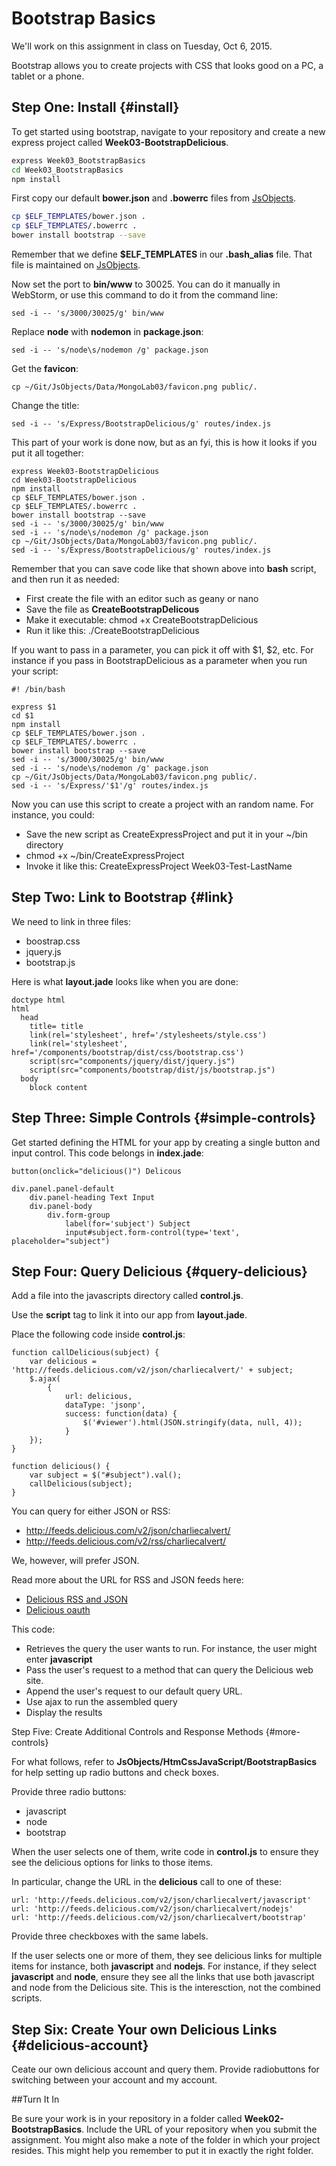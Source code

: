 # Bootstrap Basics

We'll work on this assignment in class on Tuesday, Oct 6, 2015.

Bootstrap allows you to create projects with CSS that looks good on a PC, a tablet or a phone.

## Step One: Install {#install}

To get started using bootstrap, navigate to your repository and create a new express project called **Week03-BootstrapDelicious**.

```bash
express Week03_BootstrapBasics
cd Week03_BootstrapBasics
npm install
```

First copy our default **bower.json** and **.bowerrc** files from [JsObjects][bower-copy].

```bash
cp $ELF_TEMPLATES/bower.json .
cp $ELF_TEMPLATES/.bowerrc .
bower install bootstrap --save
```

Remember that we define **$ELF_TEMPLATES** in our **.bash_alias** file. That file is maintained on [JsObjects][bash-alias].

[bower-copy]:https://github.com/charliecalvert/JsObjects/tree/master/Utilities/Templates
[bash-alias]:https://github.com/charliecalvert/JsObjects/blob/master/Utilities/SetupLinuxBox/.bash_aliases

Now set the port to **bin/www** to 30025. You can do it manually in WebStorm, or use this command to do it from the command line:

```
sed -i -- 's/3000/30025/g' bin/www
```

Replace **node** with **nodemon** in **package.json**:

```
sed -i -- 's/node\s/nodemon /g' package.json
```

Get the **favicon**:

```
cp ~/Git/JsObjects/Data/MongoLab03/favicon.png public/.
```

Change the title:

```
sed -i -- 's/Express/BootstrapDelicious/g' routes/index.js
```

This part of your work is done now, but as an fyi, this is how it looks if you put it all together:

```
express Week03-BootstrapDelicious
cd Week03-BootstrapDelicious
npm install
cp $ELF_TEMPLATES/bower.json .
cp $ELF_TEMPLATES/.bowerrc .
bower install bootstrap --save
sed -i -- 's/3000/30025/g' bin/www
sed -i -- 's/node\s/nodemon /g' package.json
cp ~/Git/JsObjects/Data/MongoLab03/favicon.png public/.
sed -i -- 's/Express/BootstrapDelicious/g' routes/index.js
```

Remember that you can save code like that shown above into **bash** script, and then run it as needed:

* First create the file with an editor such as geany or nano
* Save the file as **CreateBootstrapDelicous**
* Make it executable: chmod +x CreateBootstrapDelicious
* Run it like this: ./CreateBootstrapDelicious

If you want to pass in a parameter, you can pick it off with $1, $2, etc. For instance if you pass in BootstrapDelicious as a parameter when you run your script:

```
#! /bin/bash

express $1
cd $1
npm install
cp $ELF_TEMPLATES/bower.json .
cp $ELF_TEMPLATES/.bowerrc .
bower install bootstrap --save
sed -i -- 's/3000/30025/g' bin/www
sed -i -- 's/node\s/nodemon /g' package.json
cp ~/Git/JsObjects/Data/MongoLab03/favicon.png public/.
sed -i -- 's/Express/'$1'/g' routes/index.js
```

Now you can use this script to create a project with an random name. For instance, you could:

* Save the new script as CreateExpressProject and put it in your ~/bin directory
* chmod +x ~/bin/CreateExpressProject
* Invoke it like this: CreateExpressProject Week03-Test-LastName

## Step Two: Link to Bootstrap {#link}

We need to link in three files:

* boostrap.css
* jquery.js
* bootstrap.js

Here is what **layout.jade** looks like when you are done:

```
doctype html
html
  head
    title= title
    link(rel='stylesheet', href='/stylesheets/style.css')
    link(rel='stylesheet', href='/components/bootstrap/dist/css/bootstrap.css')
    script(src="components/jquery/dist/jquery.js")
    script(src="components/bootstrap/dist/js/bootstrap.js")
  body
    block content
```

## Step Three: Simple Controls {#simple-controls}

Get started defining the HTML for your app by creating a single button and input control. This code belongs in **index.jade**:

```
button(onclick="delicious()") Delicous

div.panel.panel-default
    div.panel-heading Text Input
    div.panel-body
        div.form-group
            label(for='subject') Subject
            input#subject.form-control(type='text', placeholder="subject")
````

## Step Four: Query Delicious {#query-delicious}

Add a file into the javascripts directory called **control.js**. 

Use the **script** tag to link it into our app from **layout.jade**. 

Place the following code inside **control.js**:


```
function callDelicious(subject) {
    var delicious = 'http://feeds.delicious.com/v2/json/charliecalvert/' + subject;
    $.ajax(
        {
            url: delicious,
            dataType: 'jsonp',
            success: function(data) {
                $('#viewer').html(JSON.stringify(data, null, 4));
            }
    });
}

function delicious() {
    var subject = $("#subject").val();
    callDelicious(subject);
}
```

You can query for either JSON or RSS:

* http://feeds.delicious.com/v2/json/charliecalvert/
* http://feeds.delicious.com/v2/rss/charliecalvert/

We, however, will prefer JSON.

Read more about the URL for RSS and JSON feeds here: 

* [Delicious RSS and JSON](https://delicious.com/rss)
* [Delicious oauth](https://github.com/SciDevs/delicious-api/blob/master/api/oauth.md)

This code:

* Retrieves the query the user wants to run. For instance, the user might enter **javascript**
* Pass the user's request to a method that can query the Delicious web site.
* Append the user's request to our default query URL.
* Use ajax to run the assembled query
* Display the results

Step Five: Create Additional Controls and Response Methods {#more-controls}

For what follows, refer to **JsObjects/HtmCssJavaScript/BootstrapBasics** for help setting up radio buttons and check boxes.

Provide three radio buttons:

* javascript
* node
* bootstrap

When the user selects one of them, write code in **control.js** to ensure they see the delicious options for links to those items.

In particular, change the URL in the **delicious** call to one of these:

```
url: 'http://feeds.delicious.com/v2/json/charliecalvert/javascript'
url: 'http://feeds.delicious.com/v2/json/charliecalvert/nodejs'
url: 'http://feeds.delicious.com/v2/json/charliecalvert/bootstrap'
```

Provide three checkboxes with the same labels.

If the user selects one or more of them, they see delicious links for multiple items for instance, both **javascript** and **nodejs**. For instance, if they select **javascript** and **node**, ensure they see all the links that use both javascript and node from the Delicious site. This is the interesction, not the combined scripts.

## Step Six: Create Your own Delicious Links {#delicious-account}

Ceate our own delicious account and query them. Provide radiobuttons for switching between your account and my account.

##Turn It In

Be sure your work is in your repository in a folder called **Week02-BootstrapBasics**. Include the URL of your repository when you submit the assignment. You might also make a note of the folder in which your project resides. This might help you remember to put it in exactly the right folder.

